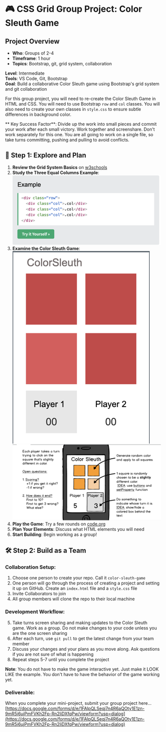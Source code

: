 # 🎮 CSS Grid Group Project: Color Sleuth Game

## **Project Overview**

* **Who**: Groups of 2-4
* **Timeframe**: 1 hour
* **Topics**: Bootstrap, git, grid system, collaboration

**Level**: Intermediate  
**Tools**: VS Code, Git, Bootstrap  
**Goal**: Build a collaborative Color Sleuth game using Bootstrap's grid system and git collaboration


For this group project, you will need to re-create the Color Sleuth Game in HTML and CSS. You will need to use Bootstrap `row` and `col` classes. You will also need to create your own classes in `style.css` to ensure subtle differences in background color.

** Key Success Factor**: Divide up the work into small pieces and commit your work after each small victory. Work together and screenshare. Don't work separately for this one. You are all going to work on a single file, so take turns committing, pushing and pulling to avoid conflicts.


## 🚀 **Step 1: Explore and Plan**

1. **Review the Grid System Basics** on [w3schools](https://www.w3schools.com/bootstrap5/bootstrap_grid_basic.php)
2. **Study the Three Equal Columns Example**:
   ![Three Equal Columns Screenshot](../../../resources/starter-code/week-4/three-equal-columns-example-bootstrap.png)
3. **Examine the Color Sleuth Game**:
   ![Color Sleuth Screenshot](../../../resources/starter-code/week-4/screenshot-of-color-sleuth-game.png)
   ![Color Sleuth Mockup](../../../resources/starter-code/week-4/mockup-of-color-sleuth-game.png)
4. **Play the Game**: Try a few rounds on [code.org](https://studio.code.org/courses/csp5-virtual/units/1/lessons/10/levels/1)
5. **Plan Your Elements**: Discuss what HTML elements you will need
6. **Start Building**: Begin working as a group!

## 🛠️ **Step 2: Build as a Team**

### **Collaboration Setup:**
1. Choose one person to create your repo. Call it `color-sleuth-game`
2. One person will go through the process of creating a project and setting it up on GitHub. Create an `index.html` file and a `style.css` file
3. Invite Collaborators to join
4. All group members will clone the repo to their local machine

### **Development Workflow:**
5. Take turns screen sharing and making updates to the Color Sleuth game. Work as a group. Do not make changes to your code unless you are the one screen sharing
6. After each turn, use `git pull` to get the latest change from your team member
7. Discuss your changes and your plans as you move along. Ask questions if you are not sure of what is happening
8. Repeat steps 5-7 until you complete the project

**Note**: You do not have to make the game interactive yet. Just make it LOOK LIKE the example. You don't have to have the behavior of the game working yet.

### Deliverable: 

When you complete your mini-project, submit your group project here... [https://docs.google.com/forms/d/e/1FAIpQLSeqj7n4R6aQOty1E1zn-9mR5i6ujPmFVKh2Fp-Rn2liDXfqPw/viewform?usp=dialog](https://docs.google.com/forms/d/e/1FAIpQLSeqj7n4R6aQOty1E1zn-9mR5i6ujPmFVKh2Fp-Rn2liDXfqPw/viewform?usp=dialog)

